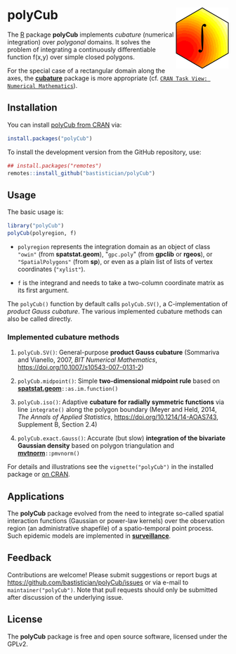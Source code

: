 
# polyCub <img src="man/figures/logo.png" align="right" alt="" width="120" />

The [R](https://www.r-project.org/) package **polyCub** implements
*cubature* (numerical integration) over *polygonal* domains.
It solves the problem of integrating a continuously differentiable
function f(x,y) over simple closed polygons.

For the special case of a rectangular domain along the axes, the
[**cubature**](https://CRAN.R-project.org/package=cubature)
package is more appropriate (cf.
[`CRAN Task View: Numerical Mathematics`](https://CRAN.R-project.org/view=NumericalMathematics)).


## Installation

You can install
[polyCub from CRAN](https://CRAN.R-project.org/package=polyCub)
via:

```R
install.packages("polyCub")
```

To install the development version from the GitHub repository, use:

```R
## install.packages("remotes")
remotes::install_github("bastistician/polyCub")
```


## Usage

The basic usage is:

```r
library("polyCub")
polyCub(polyregion, f)
```

* `polyregion` represents the integration domain as an object of class
`"owin"` (from **spatstat.geom**), "`gpc.poly`" (from **gpclib** or **rgeos**),
or `"SpatialPolygons"` (from **sp**),
or even as a plain list of lists of vertex coordinates (`"xylist"`).

* `f` is the integrand and needs to take a two-column coordinate matrix
as its first argument.

The `polyCub()` function by default calls `polyCub.SV()`,
a C-implementation of *product Gauss cubature*.
The various implemented cubature methods can also be called directly.

### Implemented cubature methods

1. `polyCub.SV()`:
   General-purpose **product Gauss cubature**
   (Sommariva and Vianello, 2007, *BIT Numerical Mathematics*,
   <https://doi.org/10.1007/s10543-007-0131-2>)
   
2. `polyCub.midpoint()`:
   Simple **two-dimensional midpoint rule** based on
   [**spatstat.geom**](https://CRAN.R-project.org/package=spatstat.geom)`::as.im.function()`
   
3. `polyCub.iso()`:
   Adaptive **cubature for radially symmetric functions**
   via line `integrate()` along the polygon boundary
   (Meyer and Held, 2014, *The Annals of Applied Statistics*,
   <https://doi.org/10.1214/14-AOAS743>, Supplement B, Section 2.4)
   
4. `polyCub.exact.Gauss()`:
   Accurate (but slow) **integration of the bivariate Gaussian density**
   based on polygon triangulation and
   [**mvtnorm**](https://CRAN.R-project.org/package=mvtnorm)`::pmvnorm()`

For details and illustrations see the `vignette("polyCub")`
in the installed package or
[on CRAN](https://CRAN.R-project.org/package=polyCub/vignettes/polyCub.html).


## Applications

The **polyCub** package evolved from the need to integrate
so-called spatial interaction functions (Gaussian or power-law kernels)
over the observation region (an administrative shapefile)
of a spatio-temporal point process.
Such epidemic models are implemented in
[**surveillance**](https://CRAN.R-project.org/package=surveillance).

<!--
**polyCub** also powers phylogeographic analyses in
[**rase**](https://CRAN.R-project.org/package=rase).
-->


## Feedback

Contributions are welcome!
Please submit suggestions or report bugs at
<https://github.com/bastistician/polyCub/issues>
or via e-mail to `maintainer("polyCub")`.
Note that pull requests should only be submitted
after discussion of the underlying issue.


## License

The **polyCub** package is free and open source software, licensed under the GPLv2.
